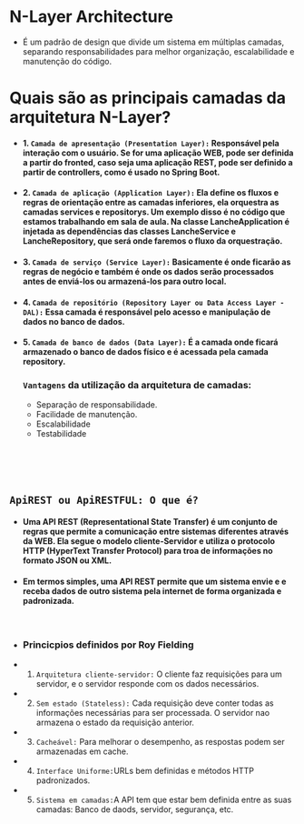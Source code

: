 # N-Layer Architecture

- É um padrão de design que divide um sistema em múltiplas camadas, separando responsabilidades para melhor organização, escalabilidade e manutenção do código. 

# Quais são as principais camadas da arquitetura N-Layer?

 - #### 1. `Camada de apresentação (Presentation Layer):` Responsável pela interação com o usuário. Se for uma aplicação WEB, pode ser definida a partir do fronted, caso seja uma aplicação REST, pode ser definido a partir de controllers, como é usado no Spring Boot.
 - #### 2. `Camada de aplicação (Application Layer):` Ela define os fluxos e regras de orientação entre as camadas inferiores, ela orquestra as camadas services e repositorys. Um exemplo disso é no código que estamos trabalhando em sala de aula. Na classe LancheApplication é injetada as dependências das classes LancheService e LancheRepository, que será onde faremos o fluxo da orquestração.
 - #### 3. `Camada de serviço (Service Layer):` Basicamente é onde ficarão as regras de negócio e também é onde os dados serão processados antes de enviá-los ou armazená-los para outro local.
 - #### 4. `Camada de repositório (Repository Layer ou Data Access Layer - DAL):` Essa camada é responsável pelo acesso e manipulação de dados no banco de dados.
 - #### 5. `Camada de banco de dados (Data Layer):` É a camada onde ficará armazenado o banco de dados físico e é acessada pela camada repository.

    ### `Vantagens` da utilização da arquitetura de camadas:
    - Separação de responsabilidade.
    - Facilidade de manutenção.
    - Escalabilidade 
    - Testabilidade
    <br> <br> <br> <br> <br>
 
 

## `ApiREST ou ApiRESTFUL: O que é?`

 - #### Uma API REST (Representational State Transfer) é um conjunto de regras que permite a comunicação entre sistemas diferentes através da WEB. Ela segue o modelo cliente-Servidor e utiliza o protocolo HTTP (HyperText Transfer Protocol) para troa de informações no formato JSON ou XML. 
 - #### Em termos simples, uma API REST permite que um sistema envie e e receba dados de outro sistema pela internet  de forma organizada e padronizada.

 <br>  

 - ### Princicpios definidos por Roy Fielding

 -  1. `Arquitetura cliente-servidor:` O cliente faz requisições para um servidor, e o servidor responde com os dados necessários.
 - 2. `Sem estado (Stateless):` Cada requisição deve conter todas as informações necessárias para ser processada. O servidor nao armazena o estado da requisição anterior.
 - 3. `Cacheável:` Para melhorar o desempenho, as respostas podem ser armazenadas em cache.
 - 4. `Interface Uniforme:`URLs bem definidas e métodos HTTP padronizados.
 - 5. `Sistema em camadas:`A API tem que estar bem definida entre as suas camadas: Banco de daods, servidor, segurança, etc.
 
   
   
   
   
   

